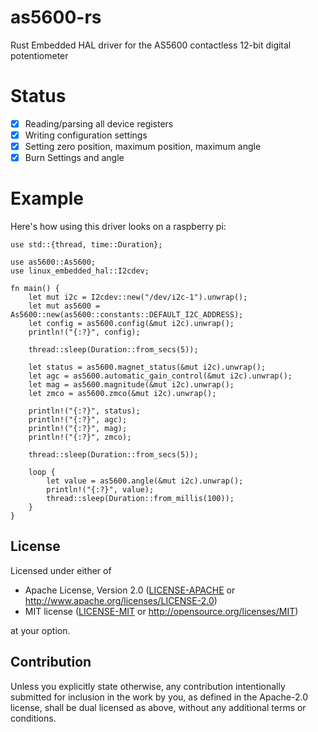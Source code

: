 # as5600-rs
Rust Embedded HAL driver for the AS5600 contactless 12-bit digital potentiometer

# Status

- [x] Reading/parsing all device registers
- [x] Writing configuration settings
- [x] Setting zero position, maximum position, maximum angle
- [x] Burn Settings and angle

# Example

Here's how using this driver looks on a raspberry pi:

```rust,no_run
use std::{thread, time::Duration};

use as5600::As5600;
use linux_embedded_hal::I2cdev;

fn main() {
    let mut i2c = I2cdev::new("/dev/i2c-1").unwrap();
    let mut as5600 = As5600::new(as5600::constants::DEFAULT_I2C_ADDRESS);
    let config = as5600.config(&mut i2c).unwrap();
    println!("{:?}", config);

    thread::sleep(Duration::from_secs(5));

    let status = as5600.magnet_status(&mut i2c).unwrap();
    let agc = as5600.automatic_gain_control(&mut i2c).unwrap();
    let mag = as5600.magnitude(&mut i2c).unwrap();
    let zmco = as5600.zmco(&mut i2c).unwrap();

    println!("{:?}", status);
    println!("{:?}", agc);
    println!("{:?}", mag);
    println!("{:?}", zmco);

    thread::sleep(Duration::from_secs(5));

    loop {
        let value = as5600.angle(&mut i2c).unwrap();
        println!("{:?}", value);
        thread::sleep(Duration::from_millis(100));
    }
}
```

## License

Licensed under either of

 * Apache License, Version 2.0
   ([LICENSE-APACHE](LICENSE-APACHE) or http://www.apache.org/licenses/LICENSE-2.0)
 * MIT license
   ([LICENSE-MIT](LICENSE-MIT) or http://opensource.org/licenses/MIT)

at your option.

## Contribution

Unless you explicitly state otherwise, any contribution intentionally submitted
for inclusion in the work by you, as defined in the Apache-2.0 license, shall be
dual licensed as above, without any additional terms or conditions.
